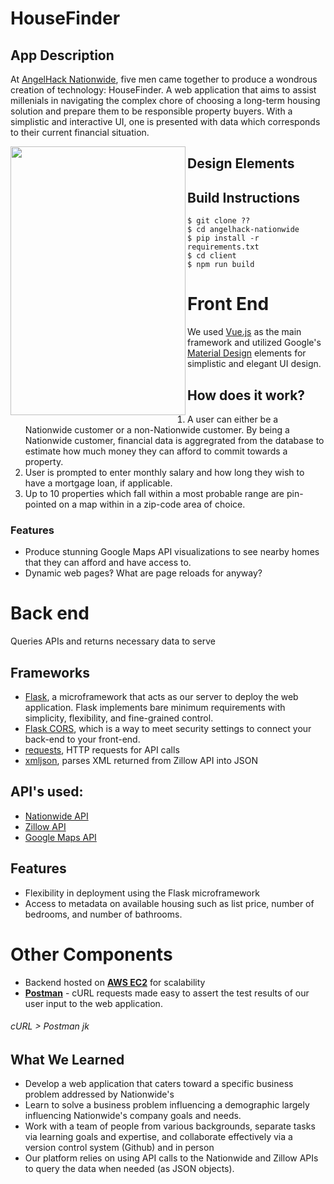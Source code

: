 # HouseFinder

## App Description

At [AngelHack Nationwide](http://nationwidehackathon.com/), five men came together to produce a wondrous creation of technology: HouseFinder. A web application that aims to assist millenials in navigating the complex chore of choosing a long-term housing solution and prepare them to be responsible property buyers. With a simplistic and interactive UI, one is presented with data which corresponds to their current financial situation.


<a href="url"><img src="https://farm2.staticflickr.com/1727/41842743535_0158456be6_h.jpg" align="left" height="430" width="280" ></a>



## Design Elements 

## Build Instructions
```
$ git clone ??
$ cd angelhack-nationwide
$ pip install -r requirements.txt
$ cd client
$ npm run build
```

# Front End
We used [Vue.js](https://vuejs.org/) as the main framework and utilized Google's [Material Design](https://material.io/) elements for simplistic and elegant UI design.

## How does it work?
1. A user can either be a Nationwide customer or a non-Nationwide customer. By being a Nationwide customer, financial data is aggregrated from the database to estimate how much money they can afford to commit towards a property. 
2. User is prompted to enter monthly salary and how long they wish to have a mortgage loan, if applicable.
3. Up to 10 properties which fall within a most probable range are pin-pointed on a map within in a zip-code area of choice.

### Features
+ Produce stunning Google Maps API visualizations to see nearby homes that they can afford and have access to.
+ Dynamic web pages‽ What are page reloads for anyway?

# Back end
Queries APIs and returns necessary data to serve

## Frameworks
+ [Flask](http://flask.pocoo.org/), a microframework that acts as our server to deploy the web application. Flask implements bare minimum requirements with simplicity, flexibility, and fine-grained control. 
+ [Flask CORS](http://flask-cors.readthedocs.io/en/latest/), which is a way to meet security settings to connect your back-end to your front-end.
+ [requests](http://docs.python-requests.org/en/master/), HTTP requests for API calls
+ [xmljson](https://pypi.org/project/xmljson/), parses XML returned from Zillow API into JSON

## API's used:
+ [Nationwide API](https://app.swaggerhub.com/apis/NationwideInsurance/Hackathon-May-2018/1.0.0)
+ [Zillow API](https://www.zillow.com/howto/api/APIOverview.htm)
+ [Google Maps API](https://developers.google.com/maps/documentation/javascript/tutorial)


## Features
+ Flexibility in deployment using the Flask microframework
+ Access to metadata on available housing such as list price, number of bedrooms, and number of bathrooms.

# Other Components
+ Backend hosted on **[AWS EC2](https://aws.amazon.com/elasticbeanstalk/)** for scalability
+ **[Postman](https://www.getpostman.com/)** - cURL requests made easy to assert the test results of our user input to the web application.
###### cURL > Postman jk


## What We Learned
+ Develop a web application that caters toward a specific business problem addressed by Nationwide's
+ Learn to solve a business problem influencing a demographic largely influencing Nationwide's company goals and needs.
+ Work with a team of people from various backgrounds, separate tasks via learning goals and expertise, and collaborate effectively via a version control system (Github) and in person
+ Our platform relies on using API calls to the Nationwide and Zillow APIs to query the data when needed (as JSON objects). 



